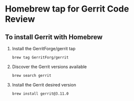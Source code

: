 # Homebrew tap for Gerrit Code Review

## To install Gerrit with Homebrew

1. Install the GerritForge/gerrit tap
   ```sh
   brew tag GerritForg/gerrit
   ```
2. Discover the Gerrit versions available
   ```sh
   brew search gerrit
   ```
3. Install the Gerrit desired version
   ```sh
   brew install gerrit@3.11.0
   ```
